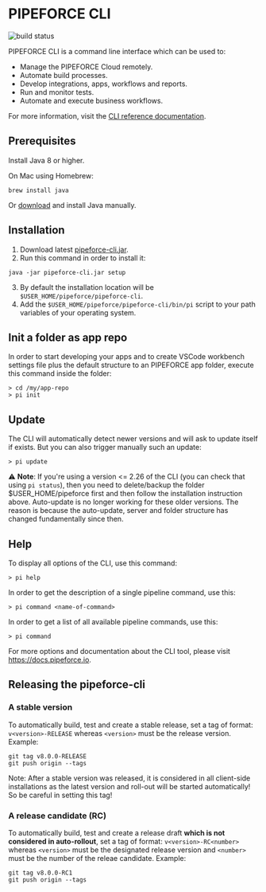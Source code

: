 # PIPEFORCE CLI

![build status](https://github.com/logabit/pipeforce-cli/actions/workflows/release.yml/badge.svg)

PIPEFORCE CLI is a command line interface which can be used to:

- Manage the PIPEFORCE Cloud remotely.
- Automate build processes.
- Develop integrations, apps, workflows and reports.
- Run and monitor tests.
- Automate and execute business workflows.

For more information, visit the [CLI reference documentation](https://pipeforce.github.io/docs/api/cli).

## Prerequisites

Install Java 8 or higher.

On Mac using Homebrew:

```
brew install java
```

Or [download](https://www.oracle.com/java/technologies/downloads/) and install Java manually.

## Installation

1. Download latest [pipeforce-cli.jar](https://github.com/logabit/pipeforce-cli/releases/latest).
2. Run this command in order to install it:

```
java -jar pipeforce-cli.jar setup
```

3. By default the installation location will be `$USER_HOME/pipeforce/pipeforce-cli`.
4. Add the `$USER_HOME/pipeforce/pipeforce-cli/bin/pi` script to your path variables of your operating system.

## Init a folder as app repo

In order to start developing your apps and to create VSCode workbench settings file plus the default structure to an
PIPEFORCE app folder, execute this command inside the folder:

```
> cd /my/app-repo
> pi init
```

## Update

The CLI will automatically detect newer versions and will ask to update itself if exists. But you can also trigger
manually such an update:

```
> pi update
```

:warning: **Note**: If you're using a version <= 2.26 of the CLI (you can check that using `pi status`), then you need to delete/backup the folder $USER_HOME/pipeforce first and then follow the installation instruction above. Auto-update is no longer working for these older versions. The reason is because the auto-update, server and folder structure has changed fundamentally since then.

## Help

To display all options of the CLI, use this command:

```
> pi help
```

In order to get the description of a single pipeline command, use this:

```
> pi command <name-of-command>
```

In order to get a list of all available pipeline commands, use this:

```
> pi command
```

For more options and documentation about the CLI tool, please visit https://docs.pipeforce.io.

## Releasing the pipeforce-cli

### A stable version

To automatically build, test and create a stable release, set a tag of format: `v<version>-RELEASE` whereas `<version>`
must be the release version. Example:

```
git tag v8.0.0-RELEASE
git push origin --tags
```

Note: After a stable version was released, it is considered in all client-side installations as the latest version and
roll-out will be started automatically! So be careful in setting this tag!

### A release candidate (RC)

To automatically build, test and create a release draft **which is not considered in auto-rollout**, set a tag of
format: `v<version>-RC<number>` whereas `<version>` must be the designated release version and `<number>`
must be the number of the releae candidate. Example:

```
git tag v8.0.0-RC1
git push origin --tags
```
